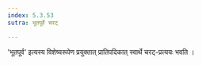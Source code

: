 ```yaml
---
index: 5.3.53
sutra: भूतपूर्वे चरट्

---
```

'भूतपूर्व' इत्यस्य विशेष्यरूपेण प्रयुक्तात् प्रातिपदिकात् स्वार्थे चरट्-प्रत्ययः भवति । 